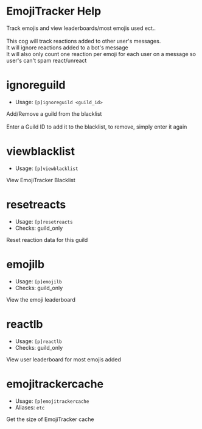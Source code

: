 # EmojiTracker Help

Track emojis and view leaderboards/most emojis used ect..<br/><br/>This cog will track reactions added to other user's messages.<br/>It will ignore reactions added to a bot's message<br/>It will also only count one reaction per emoji for each user on a message so user's can't spam react/unreact

# ignoreguild
 - Usage: `[p]ignoreguild <guild_id>`

Add/Remove a guild from the blacklist<br/><br/>Enter a Guild ID to add it to the blacklist, to remove, simply enter it again

# viewblacklist
 - Usage: `[p]viewblacklist`

View EmojiTracker Blacklist

# resetreacts
 - Usage: `[p]resetreacts`
 - Checks: guild_only

Reset reaction data for this guild

# emojilb
 - Usage: `[p]emojilb`
 - Checks: guild_only

View the emoji leaderboard

# reactlb
 - Usage: `[p]reactlb`
 - Checks: guild_only

View user leaderboard for most emojis added

# emojitrackercache
 - Usage: `[p]emojitrackercache`
 - Aliases: `etc`

Get the size of EmojiTracker cache

